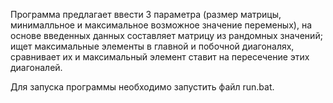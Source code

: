 Программа предлагает ввести 3 параметра (размер матрицы, минималльное и максимальное возможное значение переменых), 
на основе введенных данных составляет матрицу из рандомных значений;
ищет максимальные элементы в главной и побочной диагоналях, сравнивает их и максимальный элемент ставит на пересечение этих диагоналей.

Для запуска программы необходимо запустить файл run.bat.
